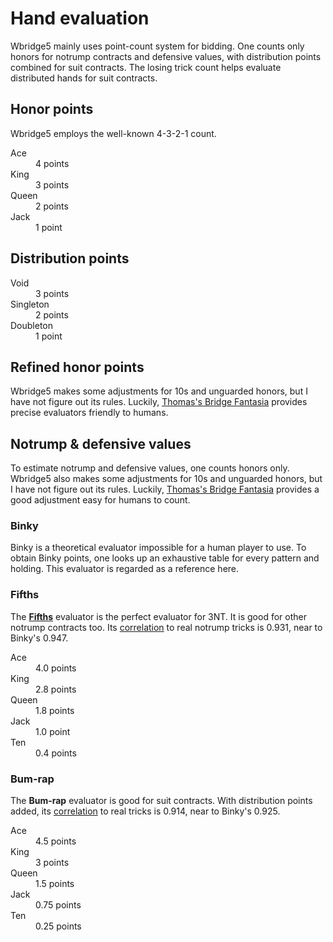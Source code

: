 Hand evaluation
===============
Wbridge5 mainly uses point-count system for bidding.  One counts only honors
for notrump contracts and defensive values, with distribution points combined
for suit contracts.  The losing trick count helps evaluate distributed hands
for suit contracts.

Honor points
------------
Wbridge5 employs the well-known 4-3-2-1 count.

<dl>
  <dt>Ace</dt>   <dd>4 points</dd>
  <dt>King</dt>  <dd>3 points</dd>
  <dt>Queen</dt> <dd>2 points</dd>
  <dt>Jack</dt>  <dd>1 point</dt>
</dl>

Distribution points
-------------------
<dl>
  <dt>Void</dt>		 <dd>3 points</dd>
  <dt>Singleton</dt> <dd>2 points</dd>
  <dt>Doubleton</dt> <dd>1 point</dd>
</dl>

Refined honor points
--------------------
Wbridge5 makes some adjustments for 10s and unguarded honors, but I have not figure
out its rules.  Luckily, [Thomas's Bridge Fantasia][thomas] provides precise evaluators
friendly to humans.

Notrump & defensive values
--------------------------
To estimate notrump and defensive values, one counts honors only.  Wbridge5
also makes some adjustments for 10s and unguarded honors, but I have not figure
out its rules.  Luckily, [Thomas's Bridge Fantasia][thomas] provides a good
adjustment easy for humans to count.

### Binky ###
Binky is a theoretical evaluator impossible for a human player to use.  To
obtain Binky points, one looks up an exhaustive table for every pattern and
holding.  This evaluator is regarded as a reference here.

### Fifths ###
The [**Fifths**][fifths] evaluator is the perfect evaluator for 3NT.  It is
good for other notrump contracts too.  Its [correlation][corr] to real notrump
tricks is 0.931, near to Binky's 0.947.

<dl>
  <dt>Ace</dt>   <dd>4.0 points</dd>
  <dt>King</dt>  <dd>2.8 points</dd>
  <dt>Queen</dt> <dd>1.8 points</dd>
  <dt>Jack</dt>  <dd>1.0 point</dt>
  <dt>Ten</dt>   <dd>0.4 points</dt>
</dl>

### Bum-rap ###
The **Bum-rap** evaluator is good for suit contracts.  With distribution points
added, its [correlation][corr] to real tricks is 0.914, near to Binky's 0.925.

<dl>
  <dt>Ace</dt>   <dd>4.5 points</dd>
  <dt>King</dt>  <dd>3 points</dd>
  <dt>Queen</dt> <dd>1.5 points</dd>
  <dt>Jack</dt>  <dd>0.75 points</dt>
  <dt>Ten</dt>   <dd>0.25 points</dt>
</dl>

[corr]:   http://bridge.thomasoandrews.com/valuations/binky-evaluated.html
[fifths]: http://bridge.thomasoandrews.com/valuations/cardvaluesfor3nt.html
[thomas]: http://bridge.thomasoandrews.com/valuations/
